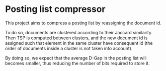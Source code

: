 # Posting list compressor
This project aims to compress a posting list by reassigning the document id.

To do so, documents are clustered according to their Jaccard similarity.  
Then TSP is computed between clusters, and the new document id is assigned such that element in the same
cluster have consequent id (the order of documents inside a cluster is not taken into account).

By doing so, we expect that the average D-Gap in the posting list will becomes smaller, thus reducing
the number of bits required to store it.